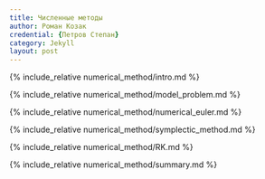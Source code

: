```yaml
---
title: Численные методы
author: Роман Козак
credential: {Петров Степан}
category: Jekyll
layout: post
---
```


<script src = "{{site.baseurl}}/assets/scripts/p5.min.js"></script>
<script src = "{{site.baseurl}}/assets/scripts/math.js"></script>
<script src = "{{site.baseurl}}/assets/scripts/common/base_vis.js"> </script>
<script src = "{{site.baseurl}}/assets/scripts/common/energy.js"></script>
<script src = "{{site.baseurl}}/assets/scripts/common/main_vis.js"></script>
<script src = "{{site.baseurl}}/assets/scripts/numerical_method/spring.js"></script>



{% include_relative numerical_method/intro.md %}

{% include_relative numerical_method/model_problem.md %}

{% include_relative numerical_method/numerical_euler.md %}

{% include_relative numerical_method/symplectic_method.md %}

{% include_relative numerical_method/RK.md %}

{% include_relative numerical_method/summary.md %}


